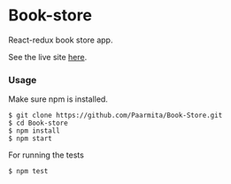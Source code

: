 # Book-store

React-redux book store app.

See the live site [here](http://book-store.surge.sh/).

### Usage

Make sure npm is installed.

```
$ git clone https://github.com/Paarmita/Book-Store.git
$ cd Book-store
$ npm install
$ npm start
```
For running the tests
```
$ npm test
```
